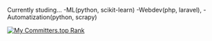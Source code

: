 Currently studing...
-ML(python, scikit-learn)
-Webdev(php, laravel), 
-Automatization(python, scrapy)

[![My Committers.top Rank](https://img.shields.io/badge/committers.top-rank%20%2350-green)](https://committers.top/albania#elfat-py)


